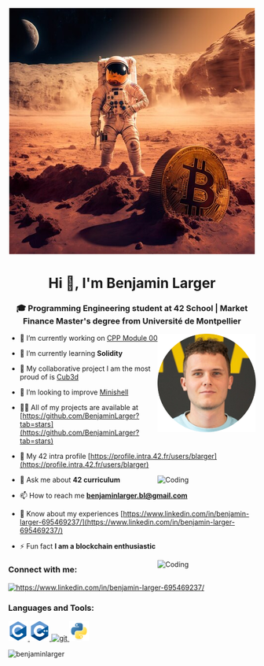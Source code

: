 <div align="center">
  <img src="https://github.com/BenjaminLarger/so_long/blob/main/cuyE1HXf_2x%20(1).jpg" alt="MasterHead">
</div>
<h1 align="center">Hi 👋, I'm Benjamin Larger</h1>
<h3 align="center">🎓 Programming Engineering student at 42 School | Market Finance Master's degree from Université de Montpellier</h3>
<img align="right" alt="Coding" width="200" src="https://github.com/BenjaminLarger/so_long/blob/main/photot_intra-modified.png">


- 🔭 I’m currently working on [CPP Module 00](https://github.com/BenjaminLarger/C-)

- 🌱 I’m currently learning **Solidity**

- 👯 My collaborative project I am the most proud of is [Cub3d](https://github.com/DorukEmre/cub3d)

- 🤝 I’m looking to improve [Minishell](https://github.com/BenjaminLarger/minishell)

- 👨‍💻 All of my projects are available at [https://github.com/BenjaminLarger?tab=stars](https://github.com/BenjaminLarger?tab=stars)

- 📝 My 42 intra profile [https://profile.intra.42.fr/users/blarger](https://profile.intra.42.fr/users/blarger)
<img align="right" alt="Coding" width="200" src="https://media.licdn.com/dms/image/D4D12AQH87JCWFrJa0w/article-cover_image-shrink_600_2000/0/1663149034083?e=2147483647&v=beta&t=WTDV1QJflRlzNIOafKgUuYaQANdUDvRobPYfe2Wd4bI">

- 💬 Ask me about **42 curriculum**

- 📫 How to reach me **benjaminlarger.bl@gmail.com**

- 📄 Know about my experiences [https://www.linkedin.com/in/benjamin-larger-695469237/](https://www.linkedin.com/in/benjamin-larger-695469237/)

- ⚡ Fun fact **I am a blockchain enthusiastic**
<img align="right" alt="Coding" width="200" src="https://www.montpellier-management.fr/wp-content/uploads/2023/02/logo_um_2022_rouge_RVB-1.png">

<h3 align="left">Connect with me:</h3>
<p align="left">
<a href="https://linkedin.com/in/https://www.linkedin.com/in/benjamin-larger-695469237/" target="blank"><img align="center" src="https://raw.githubusercontent.com/rahuldkjain/github-profile-readme-generator/master/src/images/icons/Social/linked-in-alt.svg" alt="https://www.linkedin.com/in/benjamin-larger-695469237/" height="30" width="40" /></a>
</p>

<h3 align="left">Languages and Tools:</h3>
<p align="left"> <a href="https://www.cprogramming.com/" target="_blank" rel="noreferrer"> <img src="https://raw.githubusercontent.com/devicons/devicon/master/icons/c/c-original.svg" alt="c" width="40" height="40"/> </a> <a href="https://www.w3schools.com/cpp/" target="_blank" rel="noreferrer"> <img src="https://raw.githubusercontent.com/devicons/devicon/master/icons/cplusplus/cplusplus-original.svg" alt="cplusplus" width="40" height="40"/> </a> <a href="https://git-scm.com/" target="_blank" rel="noreferrer"> <img src="https://www.vectorlogo.zone/logos/git-scm/git-scm-icon.svg" alt="git" width="40" height="40"/> </a> <a href="https://www.python.org" target="_blank" rel="noreferrer"> <img src="https://raw.githubusercontent.com/devicons/devicon/master/icons/python/python-original.svg" alt="python" width="40" height="40"/> </a> </p>

<p><img align="center" src="https://github-readme-stats.vercel.app/api/top-langs?username=benjaminlarger&show_icons=true&locale=en&layout=compact" alt="benjaminlarger" /></p>
